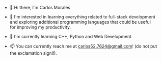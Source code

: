 - 👋 Hi there, I’m Carlos Morales
  
- 🦅 I'm interested in learning everything related to full-stack development and exploring additional programming languages that could be useful for improving my productivity.
  
- 🌱 I'm currently learning C++, Python and Web Development.
  
- 📫 You can currently reach me at carlos52.7624@gmail.com! (do not put the exclamation sign!!).
